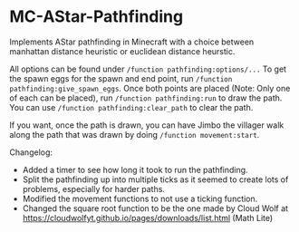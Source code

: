 # MC-AStar-Pathfinding
Implements AStar pathfinding in Minecraft with a choice between manhattan distance heuristic or euclidean distance heurstic.

All options can be found under `/function pathfinding:options/...`
To get the spawn eggs for the spawn and end point, run `/function pathfinding:give_spawn_eggs`.
Once both points are placed (Note: Only one of each can be placed), run `/function pathfinding:run` to draw the path.
You can use `/function pathfinding:clear_path` to clear the path.

If you want, once the path is drawn, you can have Jimbo the villager walk along the path that was drawn by doing `/function movement:start`.


Changelog:
 - Added a timer to see how long it took to run the pathfinding.
 - Split the pathfinding up into multiple ticks as it seemed to create lots of problems, especially for harder paths.
 - Modified the movement functions to not use a ticking function.
 - Changed the square root function to be the one made by Cloud Wolf at https://cloudwolfyt.github.io/pages/downloads/list.html (Math Lite)
